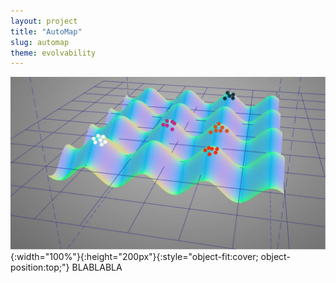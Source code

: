 ```yaml
---
layout: project
title: "AutoMap"
slug: automap
theme: evolvability
---
```


![](/resources/cover-automap.png){:width="100%"}{:height="200px"}{:style="object-fit:cover; object-position:top;"}
BLABLABLA
